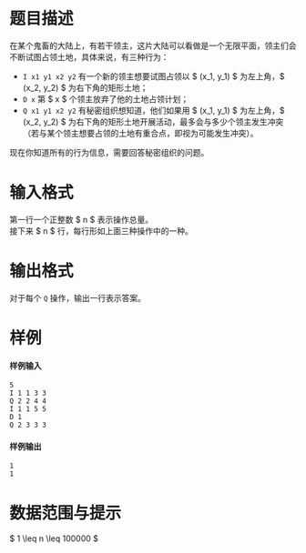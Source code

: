 
# 题目描述

在某个鬼畜的大陆上，有若干领主，这片大陆可以看做是一个无限平面，领主们会不断试图占领土地，具体来说，有三种行为：

* `I x1 y1 x2 y2` 有一个新的领主想要试图占领以 $ (x_1, y_1) $ 为左上角，$ (x_2, y_2) $ 为右下角的矩形土地；
* `D x` 第 $ x $ 个领主放弃了他的土地占领计划；
* `Q x1 y1 x2 y2` 有秘密组织想知道，他们如果用 $ (x_1, y_1) $ 为左上角，$ (x_2, y_2) $ 为右下角的矩形土地开展活动，最多会与多少个领主发生冲突（若与某个领主想要占领的土地有重合点，即视为可能发生冲突）。

现在你知道所有的行为信息，需要回答秘密组织的问题。

# 输入格式

第一行一个正整数 $ n $ 表示操作总量。  
接下来 $ n $ 行，每行形如上面三种操作中的一种。

# 输出格式

对于每个 `Q` 操作，输出一行表示答案。

# 样例

#### 样例输入
```plain
5
I 1 1 3 3
Q 2 2 4 4
I 1 1 5 5
D 1
Q 2 3 3 3
```

#### 样例输出
```plain
1
1
```

# 数据范围与提示

$ 1 \leq n \leq 100000 $

